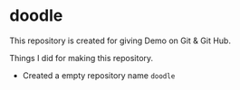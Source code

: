 # doodle

This repository is created for giving Demo on Git & Git Hub.

Things I did for making this repository.

+ Created a empty repository name `doodle`